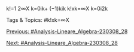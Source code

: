 k!=1
2∞X
k=0ik+ (−1)kik
k!xk=∞X
k=0i2k

   Tags & Topics:
   #k!xk=∞X

[Previous: #Analysis-Lineare_Algebra-230308_28](Analysis-Lineare_Algebra-230308_28.md)

[Next: #Analysis-Lineare_Algebra-230308_28](Analysis-Lineare_Algebra-230308_28.md)